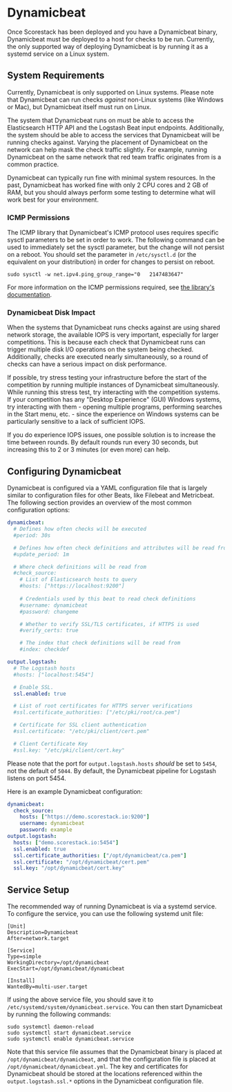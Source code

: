 Dynamicbeat
===========

Once Scorestack has been deployed and you have a Dynamicbeat binary, Dynamicbeat must be deployed to a host for checks to be run. Currently, the only supported way of deploying Dynamicbeat is by running it as a systemd service on a Linux system.

System Requirements
-------------------

Currently, Dynamicbeat is only supported on Linux systems. Please note that Dynamicbeat can run checks _against_ non-Linux systems (like Windows or Mac), but Dynamicbeat itself must run on Linux.

The system that Dynamicbeat runs on must be able to access the Elasticsearch HTTP API and the Logstash Beat input endpoints. Additionally, the system should be able to access the services that Dynamicbeat will be running checks against. Varying the placement of Dynamicbeat on the network can help mask the check traffic slightly. For example, running Dynamicbeat on the same network that red team traffic originates from is a common practice.

Dynamicbeat can typically run fine with minimal system resources. In the past, Dynamicbeat has worked fine with only 2 CPU cores and 2 GB of RAM, but you should always perform some testing to determine what will work best for your environment.

### ICMP Permissions

The ICMP library that Dynamicbeat's ICMP protocol uses requires specific sysctl parameters to be set in order to work. The following command can be used to immediately set the sysctl parameter, but the change will not persist on a reboot. You should set the parameter in `/etc/sysctl.d` (or the equivalent on your distribution) in order for changes to persist on reboot.

```shell
sudo sysctl -w net.ipv4.ping_group_range="0   2147483647"
```

For more information on the ICMP permissions required, see [the library's documentation](https://github.com/go-ping/ping#note-on-linux-support).

### Dynamicbeat Disk Impact

When the systems that Dynamicbeat runs checks against are using shared network storage, the available IOPS is very important, especially for larger competitions. This is because each check that Dynamicbeat runs can trigger multiple disk I/O operations on the system being checked. Additionally, checks are executed nearly simultaneously, so a round of checks can have a serious impact on disk performance.

If possible, try stress testing your infrastructure before the start of the competition by running multiple instances of Dynamicbeat simultaneously. While running this stress test, try interacting with the competition systems. If your competition has any "Desktop Experience" (GUI) Windows systems, try interacting with them - opening multiple programs, performing searches in the Start menu, etc. - since the experience on Windows systems can be particularly sensitive to a lack of sufficient IOPS.

If you do experience IOPS issues, one possible solution is to increase the time between rounds. By default rounds run every 30 seconds, but increasing this to 2 or 3 minutes (or even more) can help.

Configuring Dynamicbeat
-----------------------

Dynamicbeat is configured via a YAML configuration file that is largely similar to configuration files for other Beats, like Filebeat and Metricbeat. The following section provides an overview of the most common configuration options:

```yaml
dynamicbeat:
  # Defines how often checks will be executed
  #period: 30s

  # Defines how often check definitions and attributes will be read from elasticsearch
  #update_period: 1m

  # Where check definitions will be read from
  #check_source:
    # List of Elasticsearch hosts to query
    #hosts: ["https://localhost:9200"]
    
    # Credentials used by this beat to read check definitions
    #username: dynamicbeat
    #password: changeme

    # Whether to verify SSL/TLS certificates, if HTTPS is used
    #verify_certs: true

    # The index that check definitions will be read from
    #index: checkdef

output.logstash:
  # The Logstash hosts
  #hosts: ["localhost:5454"]

  # Enable SSL.
  ssl.enabled: true

  # List of root certificates for HTTPS server verifications
  #ssl.certificate_authorities: ["/etc/pki/root/ca.pem"]

  # Certificate for SSL client authentication
  #ssl.certificate: "/etc/pki/client/cert.pem"

  # Client Certificate Key
  #ssl.key: "/etc/pki/client/cert.key"
```

Please note that the port for `output.logstash.hosts` _should_ be set to `5454`, not the default of `5044`. By default, the Dynamicbeat pipeline for Logstash listens on port 5454.

Here is an example Dynamicbeat configuration:

```yaml
dynamicbeat:
  check_source:
    hosts: ["https://demo.scorestack.io:9200"]
    username: dynamicbeat
    password: example
output.logstash:
  hosts: ["demo.scorestack.io:5454"]
  ssl.enabled: true
  ssl.certificate_authorities: ["/opt/dynamicbeat/ca.pem"]
  ssl.certificate: "/opt/dynamicbeat/cert.pem"
  ssl.key: "/opt/dynamicbeat/cert.key"
```

Service Setup
-------------

The recommended way of running Dynamicbeat is via a systemd service. To configure the service, you can use the following systemd unit file:

```
[Unit]
Description=Dynamicbeat
After=network.target

[Service]
Type=simple
WorkingDirectory=/opt/dynamicbeat
ExecStart=/opt/dynamicbeat/dynamicbeat

[Install]
WantedBy=multi-user.target
```

If using the above service file, you should save it to `/etc/systemd/system/dynamicbeat.service`. You can then start Dynamicbeat by running the following commands:

```shell
sudo systemctl daemon-reload
sudo systemctl start dynamicbeat.service
sudo systemctl enable dynamicbeat.service
```

Note that this service file assumes that the Dynamicbeat binary is placed at `/opt/dynamicbeat/dynamicbeat`, and that the configuration file is placed at `/opt/dynamicbeat/dynamicbeat.yml`. The key and certificates for Dynamicbeat should be stored at the locations referenced within the `output.logstash.ssl.*` options in the Dynamicbeat configuration file.